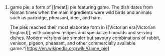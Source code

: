 1. game pie; a form of [[meat]] pie featuring game. The dish dates from Roman times when the main ingredients were wild birds and animals such as partridge, pheasant, deer, and hare.
   
   The pies reached their most elaborate form in [[Victorian era|Victorian England]], with complex recipes and specialized moulds and serving dishes. Modern versions are simpler but savoury combinations of rabbit, venison, pigeon, pheasant, and other commercially available game.^[https://en.wikipedia.org/wiki/Game_pie]